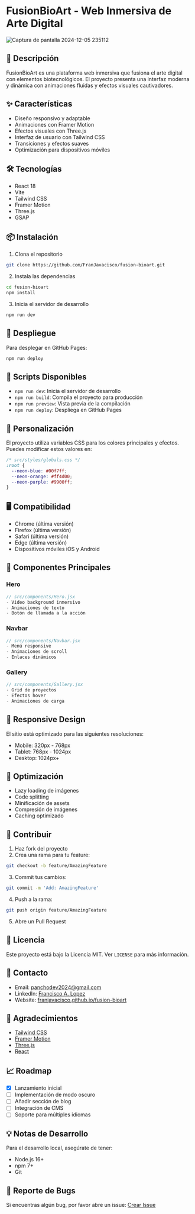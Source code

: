 # FusionBioArt - Web Inmersiva de Arte Digital
![Captura de pantalla 2024-12-05 235112](https://github.com/user-attachments/assets/f56a150f-1664-4f96-9167-1043b864e970)

## 🎨 Descripción
FusionBioArt es una plataforma web inmersiva que fusiona el arte digital con elementos biotecnológicos. El proyecto presenta una interfaz moderna y dinámica con animaciones fluidas y efectos visuales cautivadores.

## ✨ Características
- Diseño responsivo y adaptable
- Animaciones con Framer Motion
- Efectos visuales con Three.js
- Interfaz de usuario con Tailwind CSS
- Transiciones y efectos suaves
- Optimización para dispositivos móviles

## 🛠️ Tecnologías
- React 18
- Vite
- Tailwind CSS
- Framer Motion
- Three.js
- GSAP

## 📦 Instalación

1. Clona el repositorio
```bash
git clone https://github.com/FranJavacisco/fusion-bioart.git
```

2. Instala las dependencias
```bash
cd fusion-bioart
npm install
```

3. Inicia el servidor de desarrollo
```bash
npm run dev
```

## 🚀 Despliegue
Para desplegar en GitHub Pages:

```bash
npm run deploy
```

## 🎯 Scripts Disponibles
- `npm run dev`: Inicia el servidor de desarrollo
- `npm run build`: Compila el proyecto para producción
- `npm run preview`: Vista previa de la compilación
- `npm run deploy`: Despliega en GitHub Pages


## 🎨 Personalización
El proyecto utiliza variables CSS para los colores principales y efectos. Puedes modificar estos valores en:

```css
/* src/styles/globals.css */
:root {
  --neon-blue: #00f7ff;
  --neon-orange: #ff4d00;
  --neon-purple: #9900ff;
}
```

## 🖥️ Compatibilidad
- Chrome (última versión)
- Firefox (última versión)
- Safari (última versión)
- Edge (última versión)
- Dispositivos móviles iOS y Android

## 🎯 Componentes Principales

### Hero
```jsx
// src/components/Hero.jsx
- Video background inmersivo
- Animaciones de texto
- Botón de llamada a la acción
```

### Navbar
```jsx
// src/components/Navbar.jsx
- Menú responsive
- Animaciones de scroll
- Enlaces dinámicos
```

### Gallery
```jsx
// src/components/Gallery.jsx
- Grid de proyectos
- Efectos hover
- Animaciones de carga
```

## 📱 Responsive Design
El sitio está optimizado para las siguientes resoluciones:
- Mobile: 320px - 768px
- Tablet: 768px - 1024px
- Desktop: 1024px+

## 🚀 Optimización
- Lazy loading de imágenes
- Code splitting
- Minificación de assets
- Compresión de imágenes
- Caching optimizado

## 🤝 Contribuir
1. Haz fork del proyecto
2. Crea una rama para tu feature:
```bash
git checkout -b feature/AmazingFeature
```
3. Commit tus cambios:
```bash
git commit -m 'Add: AmazingFeature'
```
4. Push a la rama:
```bash
git push origin feature/AmazingFeature
```
5. Abre un Pull Request

## 📝 Licencia
Este proyecto está bajo la Licencia MIT. Ver `LICENSE` para más información.


## 📧 Contacto
- Email: panchodev2024@gmail.com
- LinkedIn: [Francisco A. Lopez](https://www.linkedin.com/in/francisco-lopez-cl/)
- Website: [franjavacisco.github.io/fusion-bioart](https://franjavacisco.github.io/fusion-bioart)

## 🙏 Agradecimientos
- [Tailwind CSS](https://tailwindcss.com)
- [Framer Motion](https://www.framer.com/motion)
- [Three.js](https://threejs.org)
- [React](https://reactjs.org)

## 📈 Roadmap
- [x] Lanzamiento inicial
- [ ] Implementación de modo oscuro
- [ ] Añadir sección de blog
- [ ] Integración de CMS
- [ ] Soporte para múltiples idiomas

## 💡 Notas de Desarrollo
Para el desarrollo local, asegúrate de tener:
- Node.js 16+
- npm 7+
- Git

## 🐛 Reporte de Bugs
Si encuentras algún bug, por favor abre un issue:
[Crear Issue](https://github.com/FranJavacisco/fusion-bioart/issues)
